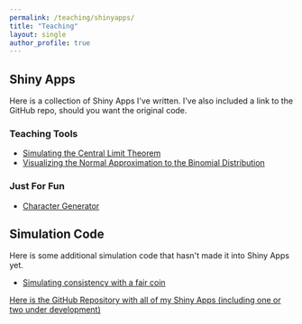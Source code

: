 ```yaml
---
permalink: /teaching/shinyapps/
title: "Teaching"
layout: single
author_profile: true
---
```


## Shiny Apps

Here is a collection of Shiny Apps I've written. I've also included a link to the GitHub repo, should you want the original code.

### Teaching Tools

- <a href="https://lgpcappiello.shinyapps.io/SimulateCLT/">Simulating the Central Limit Theorem</a>
- <a href="https://lgpcappiello.shinyapps.io/NormalApproxBinom/">Visualizing the Normal Approximation to the Binomial Distribution</a>

### Just For Fun

- <a href="https://lgpcappiello.shinyapps.io/charactergenerator/">Character Generator</a>

## Simulation Code

Here is some additional simulation code that hasn't made it into Shiny Apps yet.

- <a href="https://github.com/lgpcappiello/shinyapps/blob/master/consistency.R">Simulating consistency with a fair coin</a>

<a href="https://github.com/lgpcappiello/shinyapps">Here is the GitHub Repository with all of my Shiny Apps (including one or two under development)</a>
